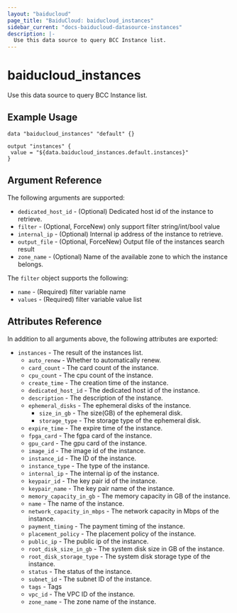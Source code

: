 ```yaml
---
layout: "baiducloud"
page_title: "BaiduCloud: baiducloud_instances"
sidebar_current: "docs-baiducloud-datasource-instances"
description: |-
  Use this data source to query BCC Instance list.
---
```


# baiducloud_instances

Use this data source to query BCC Instance list.

## Example Usage

```hcl
data "baiducloud_instances" "default" {}

output "instances" {
 value = "${data.baiducloud_instances.default.instances}"
}
```

## Argument Reference

The following arguments are supported:

* `dedicated_host_id` - (Optional) Dedicated host id of the instance to retrieve.
* `filter` - (Optional, ForceNew) only support filter string/int/bool value
* `internal_ip` - (Optional) Internal ip address of the instance to retrieve.
* `output_file` - (Optional, ForceNew) Output file of the instances search result
* `zone_name` - (Optional) Name of the available zone to which the instance belongs.

The `filter` object supports the following:

* `name` - (Required) filter variable name
* `values` - (Required) filter variable value list

## Attributes Reference

In addition to all arguments above, the following attributes are exported:

* `instances` - The result of the instances list.
  * `auto_renew` - Whether to automatically renew.
  * `card_count` - The card count of the instance.
  * `cpu_count` - The cpu count of the instance.
  * `create_time` - The creation time of the instance.
  * `dedicated_host_id` - The dedicated host id of the instance.
  * `description` - The description of the instance.
  * `ephemeral_disks` - The ephemeral disks of the instance.
    * `size_in_gb` - The size(GB) of the ephemeral disk.
    * `storage_type` - The storage type of the ephemeral disk.
  * `expire_time` - The expire time of the instance.
  * `fpga_card` - The fgpa card of the instance.
  * `gpu_card` - The gpu card of the instance.
  * `image_id` - The image id of the instance.
  * `instance_id` - The ID of the instance.
  * `instance_type` - The type of the instance.
  * `internal_ip` - The internal ip of the instance.
  * `keypair_id` - The key pair id of the instance.
  * `keypair_name` - The key pair name of the instance.
  * `memory_capacity_in_gb` - The memory capacity in GB of the instance.
  * `name` - The name of the instance.
  * `network_capacity_in_mbps` - The network capacity in Mbps of the instance.
  * `payment_timing` - The payment timing of the instance.
  * `placement_policy` - The placement policy of the instance.
  * `public_ip` - The public ip of the instance.
  * `root_disk_size_in_gb` - The system disk size in GB of the instance.
  * `root_disk_storage_type` - The system disk storage type of the instance.
  * `status` - The status of the instance.
  * `subnet_id` - The subnet ID of the instance.
  * `tags` - Tags
  * `vpc_id` - The VPC ID of the instance.
  * `zone_name` - The zone name of the instance.



